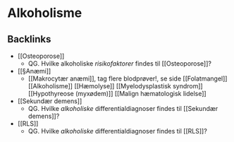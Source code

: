 # Alkoholisme

## Backlinks
* [[Osteoporose]]
	* QG. Hvilke alkoholiske  *risikofaktorer* findes til [[Osteoporose]]?
* [[§Anæmi]]
	* [[Makrocytær anæmi]], tag flere blodprøver!, se side
	[[Folatmangel]]
	[[Alkoholisme]]
	[[Hæmolyse]]
	[[Myelodysplastisk syndrom]]
	[[Hypothyreose (myxødem)]]
	[[Malign hæmatologisk lidelse]]
* [[Sekundær demens]]
	* QG. Hvilke *alkoholiske* differentialdiagnoser findes til [[Sekundær demens]]?
* [[RLS]]
	* QG. Hvilke *alkoholiske* differentialdiagnoser findes til [[RLS]]?

<!-- {BearID:3981E2AF-233C-4A1D-AE9C-281831BC5A68-83502-0000631F375B4B35} -->
